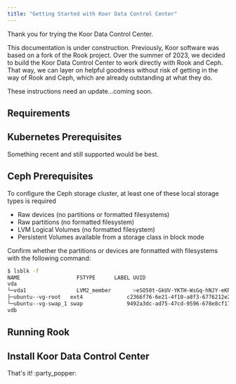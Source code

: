 ```yaml
---
title: "Getting Started with Koor Data Control Center"
---
```


Thank you for trying the Koor Data Control Center.

This documentation is under construction. Previously, Koor software was based on a fork of the Rook project. Over the summer of 2023, we decided to build the Koor Data Control Center to work directly with Rook and Ceph. That way, we can layer on helpful goodness without risk of getting in the way of Rook and Ceph, which are already outstanding at what they do.

These instructions need an update...coming soon.

## Requirements

## Kubernetes Prerequisites

Something recent and still supported would be best.

## Ceph Prerequisites

To configure the Ceph storage cluster, at least one of these local storage types is required

-   Raw devices (no partitions or formatted filesystems)
-   Raw partitions (no formatted filesystem)
-   LVM Logical Volumes (no formatted filesystem)
-   Persistent Volumes available from a storage class in block mode

Confirm whether the partitions or devices are formatted with filesystems with the following command:

```bash
$ lsblk -f
NAME                  FSTYPE      LABEL UUID                                   MOUNTPOINT
vda
└─vda1                LVM2_member       >eSO50t-GkUV-YKTH-WsGq-hNJY-eKNf-3i07IB
├─ubuntu--vg-root   ext4              c2366f76-6e21-4f10-a8f3-6776212e2fe4   /
└─ubuntu--vg-swap_1 swap              9492a3dc-ad75-47cd-9596-678e8cf17ff9   [SWAP]
vdb
```

## Running Rook

## Install Koor Data Control Center

That's it! :party_popper:
